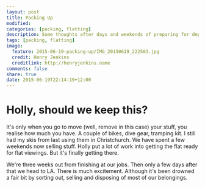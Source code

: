 ```yaml
---
layout: post
title: Packing Up
modified:
categories: [packing, flatting]
description: Some thoughts after days and weekends of preparing for departure.
tags: [packing, flatting]
image:
  feature: 2015-06-19-packing-up/IMG_20150619_222503.jpg
  credit: Henry Jenkins
  creditlink: http://henryjenkins.name
comments: false
share: true
date: 2015-06-19T22:14:19+12:00
---
```


# Holly, should we keep this?

It's only when you go to move (well, remove in this case) your stuff, you
realise how much you have. A couple of bikes, dive gear, tramping kit. I still
had my skis from last using them in Christchurch. We have spent a few weekends
now selling stuff. Holly put a lot of work into getting the flat ready for flat
viewings. But it's finally getting there.

We're three weeks out from finishing at our jobs. Then only a few days after
that we head to LA. There is much excitement. Although it's been drowned a fair
bit by sorting out, selling and disposing of most of our belongings.

